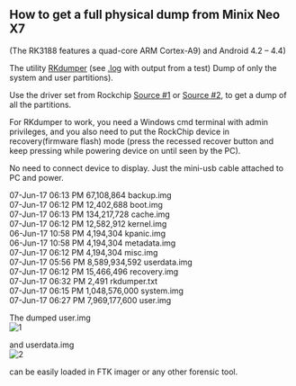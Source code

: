 ## How to get a full physical dump from Minix Neo X7 ##
(The RK3188 features a quad-core ARM Cortex-A9) and Android 4.2 – 4.4)


The utility [RKdumper](https://forum.xda-developers.com/general/rooting-roms/tool-rkdumper-utility-backup-firmware-t2915363) 
(see [.log](https://github.com/kacos2000/Other/blob/master/Minix/rkdumper.log) with output from a test) Dump of only the system and user partitions).<br> 

Use the driver set from Rockchip [Source #1](https://github.com/chirimen-oh/CHIRIMEN-tools) or [Source #2](https://androidmtk.com/download-rockchip-driver-assistant), 
to get a dump of all the partitions.

For RKdumper to work, you need a Windows cmd terminal with admin privileges, 
and you also need to put the RockChip device in recovery(firmware flash) mode 
(press the recessed recover button and keep pressing while powering device on until seen by the PC). 

No need to connect device to display. Just the mini-usb cable attached to PC and power.

07-Jun-17  06:13 PM        67,108,864 backup.img<br>
07-Jun-17  06:12 PM        12,402,688 boot.img<br>
07-Jun-17  06:13 PM       134,217,728 cache.img<br>
07-Jun-17  06:12 PM        12,582,912 kernel.img<br>
06-Jun-17  10:58 PM         4,194,304 kpanic.img<br>
06-Jun-17  10:58 PM         4,194,304 metadata.img<br>
07-Jun-17  06:12 PM         4,194,304 misc.img<br>
07-Jun-17  05:56 PM     8,589,934,592 userdata.img<br>
07-Jun-17  06:12 PM        15,466,496 recovery.img<br>
07-Jun-17  06:32 PM             2,491 rkdumper.txt<br>
07-Jun-17  06:15 PM     1,048,576,000 system.img<br>
07-Jun-17  06:27 PM     7,969,177,600 user.img<br>

The dumped user.img <br>
![1](https://raw.githubusercontent.com/kacos2000/Other/master/Minix/1.jpg)<br>

and userdata.img<br>
![2](https://raw.githubusercontent.com/kacos2000/Other/master/Minix/2.jpg)<br>

can be easily loaded in FTK imager or any other forensic tool.


 

 

